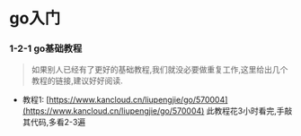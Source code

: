# go入门

### 1-2-1 go基础教程
> 如果别人已经有了更好的基础教程,我们就没必要做重复工作,这里给出几个教程的链接,建议好好阅读.

- 教程1: [https://www.kancloud.cn/liupengjie/go/570004](https://www.kancloud.cn/liupengjie/go/570004)  此教程花3小时看完,手敲其代码,多看2-3遍